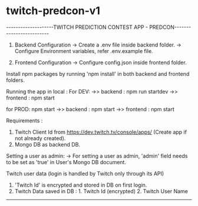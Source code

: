 # twitch-predcon-v1
--------------------TWITCH PREDICTION CONTEST APP - PREDCON-------------------------

1. Backend Configuration
  -> Create a .env file inside backend folder.
  -> Configure Environment variables, refer .env.example file.

2. Frontend Configuration
  -> Configure config.json inside frontend folder.

Install npm packages by running 'npm install' in both backend and frontend folders.

Running the app in local :
  For DEV:
  ->> backend : npm run startdev
  ->> frontend : npm start
  
  for PROD:
  npm start
  ->> backend : npm start
  ->> frontend : npm start

Requirements : 
1. Twitch Client Id from  https://dev.twitch.tv/console/apps/ (Create app if not already created).
2. Mongo DB as backend DB.

Setting a user as admin:
 -> For setting a user as admin, 'admin' field needs to be set as 'true' in User's Mongo DB document.

Twitch user data (login is handled by Twitch only through its API)
   1. 'Twitch Id' is encrypted and stored in DB on first login.
   2. Twitch Data saved in DB : 1. Twitch Id (encrypted) 2. Twitch User Name

------------------------------------------------------------------------------------
